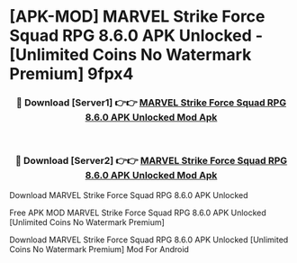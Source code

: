 # [APK-MOD] MARVEL Strike Force  Squad RPG 8.6.0 APK Unlocked - [Unlimited Coins No Watermark Premium] 9fpx4



<div align="center">
<h3>🔴 Download [Server1] 👉👉 <a href="https://momento.my/?title=MARVEL_Strike_Force__Squad_RPG_8.6.0_APK_Unlocked">MARVEL Strike Force  Squad RPG 8.6.0 APK Unlocked Mod Apk</a></h3><br>

<h3>🔴 Download [Server2] 👉👉 <a href="https://momento.my/?title=MARVEL_Strike_Force__Squad_RPG_8.6.0_APK_Unlocked">MARVEL Strike Force  Squad RPG 8.6.0 APK Unlocked Mod Apk</a></h3>
</div>



Download MARVEL Strike Force  Squad RPG 8.6.0 APK Unlocked 

Free APK MOD MARVEL Strike Force  Squad RPG 8.6.0 APK Unlocked [Unlimited Coins No Watermark Premium]

Download MARVEL Strike Force  Squad RPG 8.6.0 APK Unlocked [Unlimited Coins No Watermark Premium] Mod For Android
